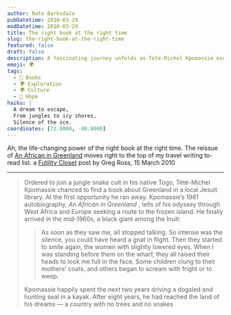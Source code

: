 ```yaml
---
author: Nate Barksdale
pubDatetime: 2010-03-29
modDatetime: 2010-03-29
title: The right book at the right time
slug: the-right-book-at-the-right-time
featured: false
draft: false
description: A fascinating journey unfolds as Tété-Michel Kpomassie escapes a jungle snake cult in Togo and embarks on his dream to experience the icy landscapes of Greenland.
emoji: 🌍
tags:
  - 📖 Books
  - 🌍 Exploration
  - 🌍 Culture
  - 🌈 Hope
haiku: |
  A dream to escape,  
  From jungles to icy shores,  
  Silence of the ice.
coordinates: [72.0000, -40.0000]
---
```


Ah, the life-changing power of the right book at the right time. The reissue of [An African in Greenland](https://www.google.com/search?q=%22An%20African%20in%20Greenland%22%20amazon.com) moves right to the top of my travel writing to-read list. a [Futility Closet](<http://www.futilitycloset.com/2010/03/15/northern-exposure/?utm_source=feedburner&utm_medium=feed&utm_campaign=Feed:+FutilityCloset+(Futility+Closet)&utm_content=Google+Reader>) post by Greg Ross, 15 March 2010

---

> Ordered to join a jungle snake cult in his native Togo, Tété-Michel Kpomassie chanced to find a book about Greenland in a local Jesuit library. At the first opportunity he ran away. Kpomassie’s 1981 autobiography, _An African in Greenland_ , tells of his odyssey through West Africa and Europe seeking a route to the frozen island. He finally arrived in the mid-1960s, a black giant among the Inuit:
>
> > As soon as they saw me, all stopped talking. So intense was the silence, you could have heard a gnat in flight. Then they started to smile again, the women with slightly lowered eyes. When I was standing before them on the wharf, they all raised their heads to look me full in the face. Some children clung to their mothers’ coats, and others began to scream with fright or to weep.
>
> Kpomassie happily spent the next two years driving a dogsled and hunting seal in a kayak. After eight years, he had reached the land of his dreams — a country with no trees and no snakes
